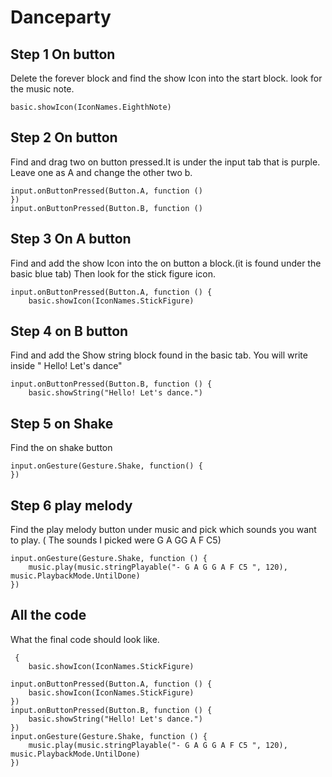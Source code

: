 # Danceparty

## Step 1 On button 

Delete the forever block and find the show Icon into the start block.
 look for the music note.
``` blocks 
basic.showIcon(IconNames.EighthNote)
```
## Step 2 On button 

Find and drag two on button pressed.It is under the input tab that is purple. Leave one as A and change the other two b.
``` blocks 
input.onButtonPressed(Button.A, function ()
})
input.onButtonPressed(Button.B, function ()
```
## Step 3 On A button 

Find  and add the show Icon into the on button a block.(it is found under the basic blue tab)
Then look for the stick figure icon.
``` blocks 
input.onButtonPressed(Button.A, function () {
    basic.showIcon(IconNames.StickFigure)
```
## Step 4 on B button
Find and add the Show string block found in the basic tab. 
You will write inside " Hello! Let's dance"
``` blocks
input.onButtonPressed(Button.B, function () {
    basic.showString("Hello! Let's dance.")
 ```
 ## Step 5 on Shake
  Find the on shake button
``` blocks
input.onGesture(Gesture.Shake, function() {    
})
```
## Step 6 play melody
  Find the play melody button under music and pick which sounds you want to play.
  ( The sounds I picked were G A GG A F C5)
``` blocks
input.onGesture(Gesture.Shake, function () {
    music.play(music.stringPlayable("- G A G G A F C5 ", 120), music.PlaybackMode.UntilDone)
})
```

## All the code 
What the final code should look like.
``` blocks 
 {
    basic.showIcon(IconNames.StickFigure) 

input.onButtonPressed(Button.A, function () {
    basic.showIcon(IconNames.StickFigure)
})
input.onButtonPressed(Button.B, function () {
    basic.showString("Hello! Let's dance.")
})
input.onGesture(Gesture.Shake, function () {
    music.play(music.stringPlayable("- G A G G A F C5 ", 120), music.PlaybackMode.UntilDone)
})
```